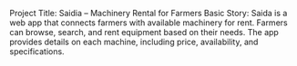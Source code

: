 Project Title: Saidia – Machinery Rental for Farmers
Basic Story:
Saida is a web app that connects farmers with available machinery for rent. Farmers can browse, search, and rent equipment based on their needs. The app provides details on each machine, including price, availability, and specifications.